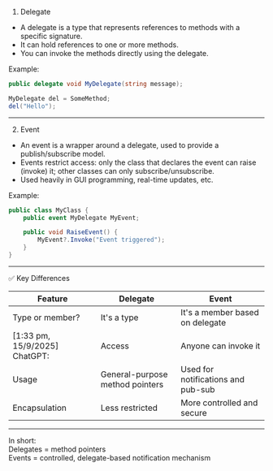 1. Delegate
- A delegate is a type that represents references to methods with a specific signature.
- It can hold references to one or more methods.
- You can invoke the methods directly using the delegate.
  
Example:
```csharp
public delegate void MyDelegate(string message);

MyDelegate del = SomeMethod;
del("Hello");
```

---

2. Event
- An event is a wrapper around a delegate, used to provide a publish/subscribe model.
- Events restrict access: only the class that declares the event can raise (invoke) it; other classes can only subscribe/unsubscribe.
- Used heavily in GUI programming, real-time updates, etc.

Example:
```csharp
public class MyClass {
    public event MyDelegate MyEvent;

    public void RaiseEvent() {
        MyEvent?.Invoke("Event triggered");
    }
}
```

---

✅ Key Differences

| Feature               | Delegate                        | Event                               |
|-----------------------|----------------------------------|-------------------------------------|
| Type or member?   | It's a type                 | It's a member based on delegate |
[1:33 pm, 15/9/2025] ChatGPT: | Access            | Anyone can invoke it        | Only the declaring class can invoke |
| Usage             | General-purpose method pointers | Used for notifications and pub-sub |
| Encapsulation     | Less restricted                 | More controlled and secure      |

---

In short:  
Delegates = method pointers  
Events = controlled, delegate-based notification mechanism
